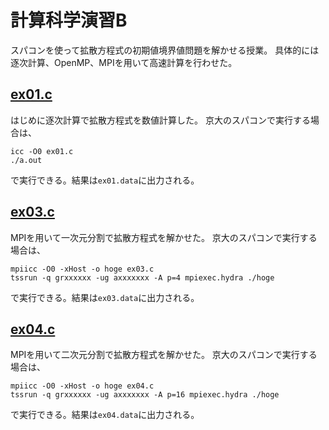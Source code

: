 # 計算科学演習B

スパコンを使って拡散方程式の初期値境界値問題を解かせる授業。
具体的には逐次計算、OpenMP、MPIを用いて高速計算を行わせた。

## [ex01.c](./ex01.c)
はじめに逐次計算で拡散方程式を数値計算した。
京大のスパコンで実行する場合は、
```
icc -O0 ex01.c
./a.out
```
で実行できる。結果は`ex01.data`に出力される。

## [ex03.c](./ex03.c)
MPIを用いて一次元分割で拡散方程式を解かせた。
京大のスパコンで実行する場合は、
```
mpiicc -O0 -xHost -o hoge ex03.c
tssrun -q grxxxxxx -ug axxxxxxx -A p=4 mpiexec.hydra ./hoge
```
で実行できる。結果は`ex03.data`に出力される。

## [ex04.c](./ex04.c)
MPIを用いて二次元分割で拡散方程式を解かせた。
京大のスパコンで実行する場合は、
```
mpiicc -O0 -xHost -o hoge ex04.c
tssrun -q grxxxxxx -ug axxxxxxx -A p=16 mpiexec.hydra ./hoge
```
で実行できる。結果は`ex04.data`に出力される。
